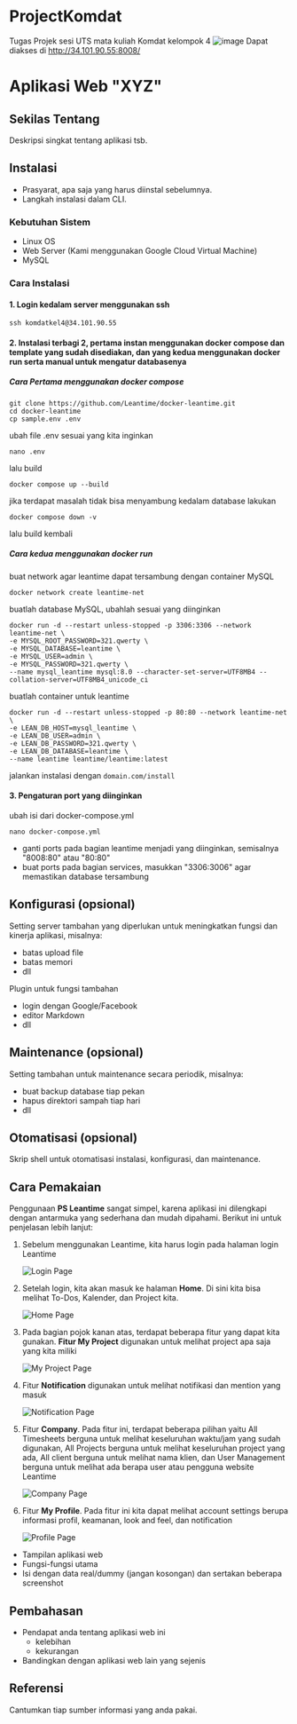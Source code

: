 # ProjectKomdat
Tugas Projek sesi UTS mata kuliah Komdat kelompok 4
![image](https://github.com/aamilham/ProjectKomdat/assets/88355248/bee3c882-415f-49e9-acbc-f9379bfd2551)
Dapat diakses di http://34.101.90.55:8008/

# Aplikasi Web "XYZ"


## Sekilas Tentang

Deskripsi singkat tentang aplikasi tsb.


## Instalasi
- Prasyarat, apa saja yang harus diinstal sebelumnya.
- Langkah instalasi dalam CLI.

### Kebutuhan Sistem
- Linux OS
- Web Server (Kami menggunakan Google Cloud Virtual Machine)
- MySQL

### Cara Instalasi

#### 1. Login kedalam server menggunakan ssh
```
ssh komdatkel4@34.101.90.55
```

#### 2. Instalasi terbagi 2, pertama instan menggunakan docker compose dan template yang sudah disediakan, dan yang kedua menggunakan docker run serta manual untuk mengatur databasenya

##### Cara Pertama menggunakan docker compose
```
git clone https://github.com/Leantime/docker-leantime.git
cd docker-leantime
cp sample.env .env
```
ubah file .env sesuai yang kita inginkan
```
nano .env
```
lalu build
```
docker compose up --build
```
jika terdapat masalah tidak bisa menyambung kedalam database lakukan
```
docker compose down -v
```
lalu build kembali

##### Cara kedua menggunakan docker run
buat network agar leantime dapat tersambung dengan container MySQL
```
docker network create leantime-net
```
buatlah database MySQL, ubahlah sesuai yang diinginkan
```
docker run -d --restart unless-stopped -p 3306:3306 --network leantime-net \
-e MYSQL_ROOT_PASSWORD=321.qwerty \
-e MYSQL_DATABASE=leantime \
-e MYSQL_USER=admin \
-e MYSQL_PASSWORD=321.qwerty \
--name mysql_leantime mysql:8.0 --character-set-server=UTF8MB4 --collation-server=UTF8MB4_unicode_ci
```
buatlah container untuk leantime
```
docker run -d --restart unless-stopped -p 80:80 --network leantime-net \
-e LEAN_DB_HOST=mysql_leantime \
-e LEAN_DB_USER=admin \
-e LEAN_DB_PASSWORD=321.qwerty \
-e LEAN_DB_DATABASE=leantime \
--name leantime leantime/leantime:latest
```
jalankan instalasi dengan `domain.com/install`


#### 3. Pengaturan port yang diinginkan
ubah isi dari docker-compose.yml
```
nano docker-compose.yml
```
- ganti ports pada bagian leantime menjadi yang diinginkan, semisalnya "8008:80" atau "80:80" <br />
- buat ports pada bagian services, masukkan "3306:3006" agar memastikan database tersambung



## Konfigurasi (opsional)

Setting server tambahan yang diperlukan untuk meningkatkan fungsi dan kinerja aplikasi, misalnya:
- batas upload file
- batas memori
- dll

Plugin untuk fungsi tambahan
- login dengan Google/Facebook
- editor Markdown
- dll


##  Maintenance (opsional)

Setting tambahan untuk maintenance secara periodik, misalnya:
- buat backup database tiap pekan
- hapus direktori sampah tiap hari
- dll


## Otomatisasi (opsional)

Skrip shell untuk otomatisasi instalasi, konfigurasi, dan maintenance.


## Cara Pemakaian
Penggunaan **PS Leantime** sangat simpel, karena aplikasi ini dilengkapi dengan antarmuka yang sederhana dan mudah dipahami. Berikut ini untuk penjelasan lebih lanjut:
1. Sebelum menggunakan Leantime, kita harus login pada halaman login Leantime
   
   ![Login Page](https://github.com/aamilham/ProjectKomdat/assets/88355248/bee3c882-415f-49e9-acbc-f9379bfd2551)

2. Setelah login, kita akan masuk ke halaman **Home**. Di sini kita bisa melihat To-Dos, Kalender, dan Project kita.  
   
   ![Home Page](Img/home.png)

3. Pada bagian pojok kanan atas, terdapat beberapa fitur yang dapat kita gunakan. **Fitur My Project** digunakan untuk melihat project apa saja yang kita miliki

   ![My Project Page](Img/myproject.png)

4. Fitur **Notification** digunakan untuk melihat notifikasi dan mention yang masuk

   ![Notification Page](Img/notification.png)
   
5. Fitur **Company**. Pada fitur ini, terdapat beberapa pilihan yaitu All Timesheets berguna untuk melihat keseluruhan waktu/jam yang sudah digunakan, All Projects berguna untuk melihat keseluruhan project yang
   ada, All client berguna untuk melihat nama klien, dan User Management berguna untuk melihat ada berapa user atau pengguna website Leantime

   ![Company Page](Img/company.png)

6. Fitur **My Profile**. Pada fitur ini kita dapat melihat account settings berupa informasi profil, keamanan, look and feel, dan notification

   ![Profile Page](Img/profile.png)
   
- Tampilan aplikasi web
- Fungsi-fungsi utama
- Isi dengan data real/dummy (jangan kosongan) dan sertakan beberapa screenshot


## Pembahasan

- Pendapat anda tentang aplikasi web ini
    - kelebihan
    - kekurangan
- Bandingkan dengan aplikasi web lain yang sejenis


## Referensi

Cantumkan tiap sumber informasi yang anda pakai.
